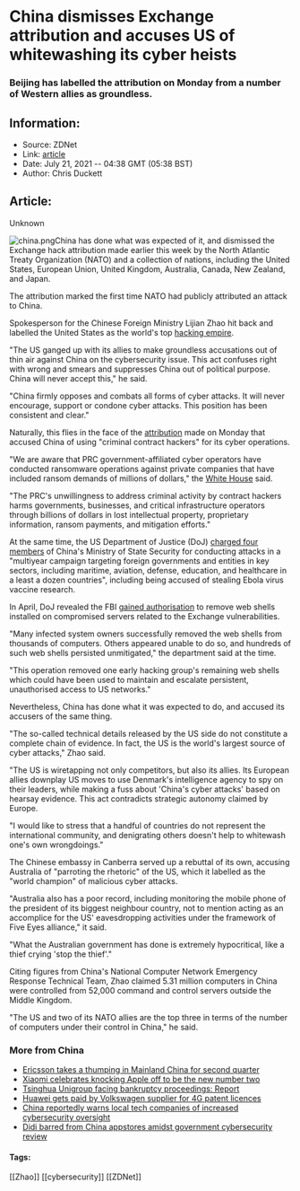 # China dismisses Exchange attribution and accuses US of whitewashing its cyber heists
### Beijing has labelled the attribution on Monday from a number of Western allies as groundless.

## Information:
+ Source: ZDNet
+ Link: [article](https://www.zdnet.com/article/china-dismisses-exchange-attribution-and-accuses-us-of-whitewashing-its-cyber-heists/)
+ Date: July 21, 2021 -- 04:38 GMT (05:38 BST)
+ Author: Chris Duckett


## Article:
Unknown

![china.png](https://www.zdnet.com/a/hub/i/2019/10/10/c55debf0-7fb8-4d13-82a1-8fba82d63b0b/china.png)China has done what was expected of it, and dismissed the Exchange hack attribution made earlier this week by the North Atlantic Treaty Organization (NATO) and a collection of nations, including the United States, European Union, United Kingdom, Australia, Canada, New Zealand, and Japan. 

The attribution marked the first time NATO had publicly attributed an attack to China. 

Spokesperson for the Chinese Foreign Ministry Lijian Zhao hit back and labelled the United States as the world's top [hacking empire](https://twitter.com/zlj517/status/1417499859754442752). 

"The US ganged up with its allies to make groundless accusations out of thin air against China on the cybersecurity issue. This act confuses right with wrong and smears and suppresses China out of political purpose. China will never accept this," he said. 

"China firmly opposes and combats all forms of cyber attacks. It will never encourage, support or condone cyber attacks. This position has been consistent and clear." 

Naturally, this flies in the face of the [attribution](https://www.whitehouse.gov/briefing-room/statements-releases/2021/07/19/the-united-states-joined-by-allies-and-partners-attributes-malicious-cyber-activity-and-irresponsible-state-behavior-to-the-peoples-republic-of-china/) made on Monday that accused China of using "criminal contract hackers" for its cyber operations. 

"We are aware that PRC government-affiliated cyber operators have conducted ransomware operations against private companies that have included ransom demands of millions of dollars," the [White House](https://www.whitehouse.gov/briefing-room/statements-releases/2021/07/19/the-united-states-joined-by-allies-and-partners-attributes-malicious-cyber-activity-and-irresponsible-state-behavior-to-the-peoples-republic-of-china/) said. 






"The PRC's unwillingness to address criminal activity by contract hackers harms governments, businesses, and critical infrastructure operators through billions of dollars in lost intellectual property, proprietary information, ransom payments, and mitigation efforts." 

At the same time, the US Department of Justice (DoJ) [charged four members](https://www.zdnet.com/article/doj-charges-four-members-of-chinese-government-hacking-group/) of China's Ministry of State Security for conducting attacks in a "multiyear campaign targeting foreign governments and entities in key sectors, including maritime, aviation, defense, education, and healthcare in a least a dozen countries", including being accused of stealing Ebola virus vaccine research. 

In April, DoJ revealed the FBI [gained authorisation](https://www.zdnet.com/article/fbi-blasts-away-web-shells-on-us-servers-in-wake-of-exchange-vulnerabilities/) to remove web shells installed on compromised servers related to the Exchange vulnerabilities. 

"Many infected system owners successfully removed the web shells from thousands of computers. Others appeared unable to do so, and hundreds of such web shells persisted unmitigated," the department said at the time. 

"This operation removed one early hacking group's remaining web shells which could have been used to maintain and escalate persistent, unauthorised access to US networks." 

Nevertheless, China has done what it was expected to do, and accused its accusers of the same thing. 

"The so-called technical details released by the US side do not constitute a complete chain of evidence. In fact, the US is the world's largest source of cyber attacks," Zhao said. 

"The US is wiretapping not only competitors, but also its allies. Its European allies downplay US moves to use Denmark's intelligence agency to spy on their leaders, while making a fuss about 'China's cyber attacks' based on hearsay evidence. This act contradicts strategic autonomy claimed by Europe. 

"I would like to stress that a handful of countries do not represent the international community, and denigrating others doesn't help to whitewash one's own wrongdoings." 

The Chinese embassy in Canberra served up a rebuttal of its own, accusing Australia of "parroting the rhetoric" of the US, which it labelled as the "world champion" of malicious cyber attacks. 

"Australia also has a poor record, including monitoring the mobile phone of the president of its biggest neighbour country, not to mention acting as an accomplice for the US' eavesdropping activities under the framework of Five Eyes alliance," it said. 

"What the Australian government has done is extremely hypocritical, like a thief crying 'stop the thief'." 

Citing figures from China's National Computer Network Emergency Response Technical Team, Zhao claimed 5.31 million computers in China were controlled from 52,000 command and control servers outside the Middle Kingdom. 

"The US and two of its NATO allies are the top three in terms of the number of computers under their control in China," he said. 

### More from China

* [Ericsson takes a thumping in Mainland China for second quarter](/article/ericsson-takes-a-thumping-in-mainland-china-for-second-quarter/)
* [Xiaomi celebrates knocking Apple off to be the new number two](/article/xiaomi-celebrates-knocking-apple-off-to-be-the-new-number-two/)
* [Tsinghua Unigroup facing bankruptcy proceedings: Report](/article/tsinghua-unigroup-facing-bankruptcy-proceedings-report/)
* [Huawei gets paid by Volkswagen supplier for 4G patent licences](/article/huawei-gets-paid-by-volkswagen-supplier-for-4g-patent-licences/)
* [China reportedly warns local tech companies of increased cybersecurity oversight](/article/china-reportedly-warns-local-tech-companies-of-increased-cybersecurity-oversight/)
* [Didi barred from China appstores amidst government cybersecurity review](/article/didi-barred-from-china-appstores-amidst-government-cybersecurity-review/)





#### Tags:
[[Zhao]] [[cybersecurity]] [[ZDNet]]
